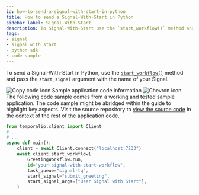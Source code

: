 ```yaml
---
id: how-to-send-a-signal-with-start-in-python
title: How to send a Signal-With-Start in Python
sidebar_label: Signal-With-Start
description: To Signal-With-Start use the `start_workflow()` method and pass the `start_signal` argument with the name of your Signal.
tags:
- signal
- signal with start
- python sdk
- code sample
---
```


<!-- DO NOT EDIT THIS FILE DIRECTLY.
THIS FILE IS GENERATED from https://github.com/temporalio/documentation-samples-python/blob/develop-patching/signal_your_workflow/signal_with_start_dacx.py. -->

To send a Signal-With-Start in Python, use the [`start_workflow()`](https://python.temporal.io/temporalio.client.Client.html#start_workflow) method and pass the `start_signal` argument with the name of your Signal.

<div class="copycode-notice-container"><div class="copycode-notice"><img data-style="copycode-icon" src="/icons/copycode.png" alt="Copy code icon" /> Sample application code information <img id="i-f81845fa-d442-4da0-8e32-c073803c356f" data-event="clickable-copycode-info" data-style="chevron-icon" src="/icons/chevron.png" alt="Chevron icon" /></div><div id="copycode-info-f81845fa-d442-4da0-8e32-c073803c356f" class="copycode-info">The following code sample comes from a working and tested sample application. The code sample might be abridged within the guide to highlight key aspects. Visit the source repository to <a href="https://github.com/temporalio/documentation-samples-python/blob/develop-patching/signal_your_workflow/signal_with_start_dacx.py">view the source code</a> in the context of the rest of the application code.</div></div>

```python
from temporalio.client import Client
# ...
# ...
async def main():
    client = await Client.connect("localhost:7233")
    await client.start_workflow(
        GreetingWorkflow.run,
        id="your-signal-with-start-workflow",
        task_queue="signal-tq",
        start_signal="submit_greeting",
        start_signal_args=["User Signal with Start"],
    )
```
